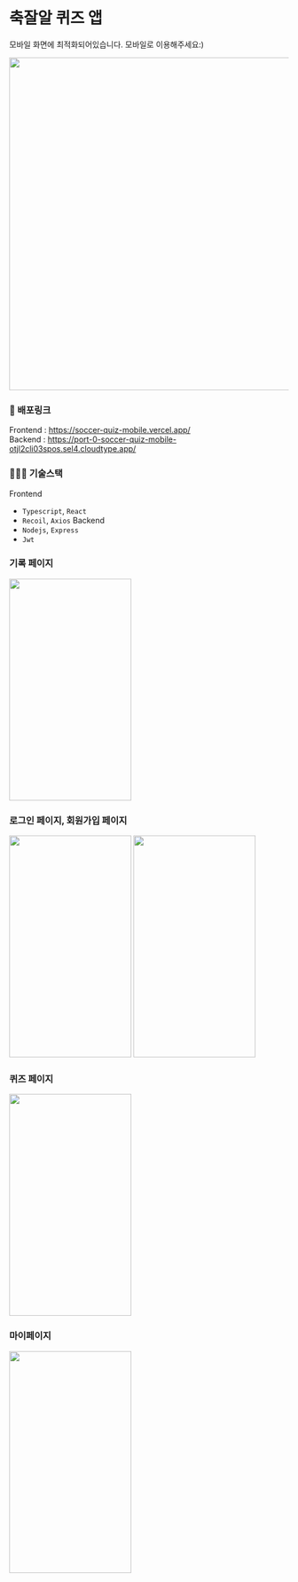 # 축잘알 퀴즈 앱

모바일 화면에 최적화되어있습니다. 모바일로 이용해주세요:)

<img src="https://github.com/alsgudd/soccer-quiz-mobile/assets/106859397/af08c3c9-949f-4393-8cdd-44f125641d03" width="600px" />

### 🚀 배포링크
Frontend : https://soccer-quiz-mobile.vercel.app/
<br />
Backend : https://port-0-soccer-quiz-mobile-otjl2cli03spos.sel4.cloudtype.app/

### 🧑🏻‍💻 기술스택

Frontend
- `Typescript`, `React`
- `Recoil`,  `Axios`
Backend
- `Nodejs`, `Express`
- `Jwt`

### 기록 페이지

<img src="https://github.com/alsgudd/soccer-quiz-mobile/assets/106859397/71d602d1-7355-4540-8550-7c127aadc610" width="220px" height="400px" />


### 로그인 페이지, 회원가입 페이지

<img src="https://github.com/alsgudd/soccer-quiz-mobile/assets/106859397/f0e88e86-15ba-46cb-85eb-77c6cf7c6810" width="220px" height="400px" />

<img src="https://github.com/alsgudd/soccer-quiz-mobile/assets/106859397/c31fee6b-a87f-4a10-895a-01b98ea03ef3" width="220px" height="400px" />

### 퀴즈 페이지

<img src="https://github.com/alsgudd/soccer-quiz-mobile/assets/106859397/d8f0d094-1125-41da-97d0-132ea79edf82" width="220px" height="400px" />

### 마이페이지

<img src="https://github.com/alsgudd/soccer-quiz-mobile/assets/106859397/521e3cf1-700e-496c-8e7a-11104f4acebc" width="220px" height="400px" />

